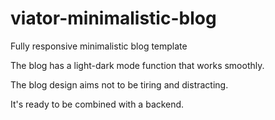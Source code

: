 # viator-minimalistic-blog
Fully responsive minimalistic blog template

The blog has a light-dark mode function that works smoothly.

The blog design aims not to be tiring and distracting.

It's ready to be combined with a backend.
